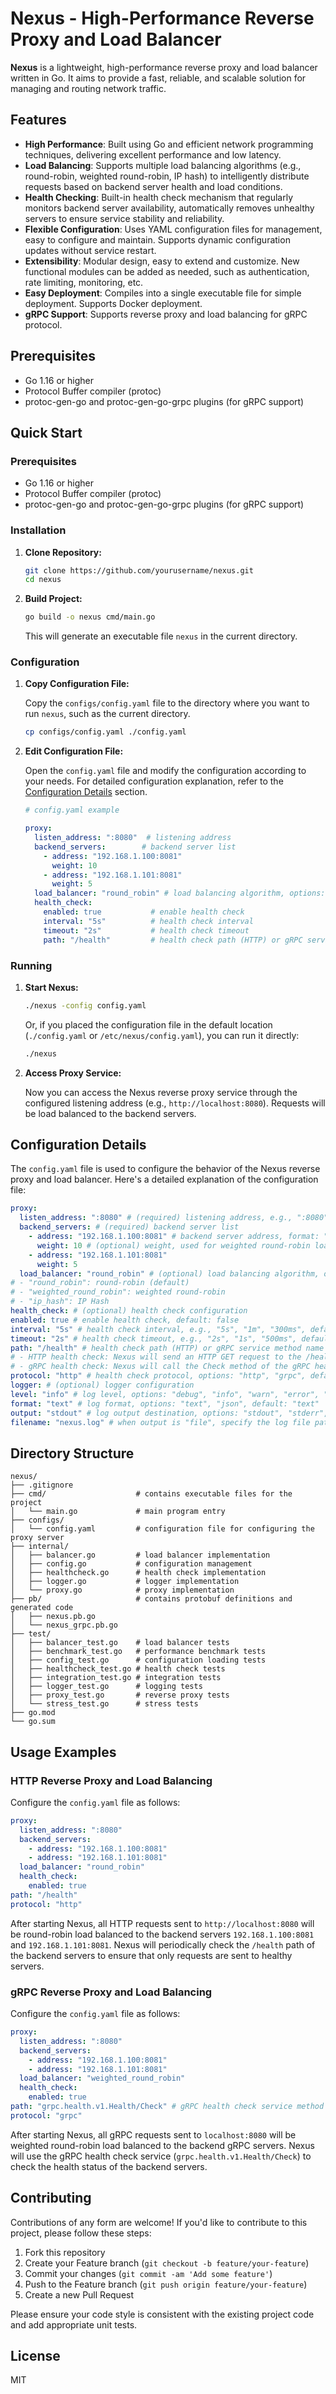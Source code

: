 # Nexus - High-Performance Reverse Proxy and Load Balancer

**Nexus** is a lightweight, high-performance reverse proxy and load balancer written in Go. It aims to provide a fast, reliable, and scalable solution for managing and routing network traffic.

## Features

* **High Performance**: Built using Go and efficient network programming techniques, delivering excellent performance and low latency.
* **Load Balancing**: Supports multiple load balancing algorithms (e.g., round-robin, weighted round-robin, IP hash) to intelligently distribute requests based on backend server health and load conditions.
* **Health Checking**: Built-in health check mechanism that regularly monitors backend server availability, automatically removes unhealthy servers to ensure service stability and reliability.
* **Flexible Configuration**: Uses YAML configuration files for management, easy to configure and maintain. Supports dynamic configuration updates without service restart.
* **Extensibility**: Modular design, easy to extend and customize. New functional modules can be added as needed, such as authentication, rate limiting, monitoring, etc.
* **Easy Deployment**: Compiles into a single executable file for simple deployment. Supports Docker deployment.
* **gRPC Support**: Supports reverse proxy and load balancing for gRPC protocol.

## Prerequisites

* Go 1.16 or higher
* Protocol Buffer compiler (protoc)
* protoc-gen-go and protoc-gen-go-grpc plugins (for gRPC support)

## Quick Start

### Prerequisites

* Go 1.16 or higher
* Protocol Buffer compiler (protoc)
* protoc-gen-go and protoc-gen-go-grpc plugins (for gRPC support)

### Installation

1. **Clone Repository:**

    ```bash
    git clone https://github.com/yourusername/nexus.git
    cd nexus
    ```

2. **Build Project:**

    ```bash
    go build -o nexus cmd/main.go
    ```

    This will generate an executable file `nexus` in the current directory.

### Configuration

1. **Copy Configuration File:**

    Copy the `configs/config.yaml` file to the directory where you want to run `nexus`, such as the current directory.

    ```bash
    cp configs/config.yaml ./config.yaml
    ```

2. **Edit Configuration File:**

    Open the `config.yaml` file and modify the configuration according to your needs. For detailed configuration explanation, refer to the [Configuration Details](#configuration-details) section.

    ```yaml
    # config.yaml example

    proxy:
      listen_address: ":8080"  # listening address
      backend_servers:        # backend server list
        - address: "192.168.1.100:8081"
          weight: 10
        - address: "192.168.1.101:8081"
          weight: 5
      load_balancer: "round_robin" # load balancing algorithm, options: round_robin, weighted_round_robin, ip_hash
      health_check:
        enabled: true           # enable health check
        interval: "5s"          # health check interval
        timeout: "2s"           # health check timeout
        path: "/health"         # health check path (HTTP) or gRPC service method name (gRPC)
    ```

### Running

1. **Start Nexus:**

    ```bash
    ./nexus -config config.yaml
    ```

    Or, if you placed the configuration file in the default location (`./config.yaml` or `/etc/nexus/config.yaml`), you can run it directly:

    ```bash
    ./nexus
    ```

2. **Access Proxy Service:**

    Now you can access the Nexus reverse proxy service through the configured listening address (e.g., `http://localhost:8080`). Requests will be load balanced to the backend servers.

## Configuration Details

The `config.yaml` file is used to configure the behavior of the Nexus reverse proxy and load balancer. Here's a detailed explanation of the configuration file:

```yaml
proxy:
  listen_address: ":8080" # (required) listening address, e.g., ":8080", "0.0.0.0:80", "[::]:8080"
  backend_servers: # (required) backend server list
    - address: "192.168.1.100:8081" # backend server address, format: "host:port"
      weight: 10 # (optional) weight, used for weighted round-robin load balancing, default: 1
    - address: "192.168.1.101:8081"
      weight: 5
  load_balancer: "round_robin" # (optional) load balancing algorithm, options:
# - "round_robin": round-robin (default)
# - "weighted_round_robin": weighted round-robin
# - "ip_hash": IP Hash
health_check: # (optional) health check configuration
enabled: true # enable health check, default: false
interval: "5s" # health check interval, e.g., "5s", "1m", "300ms", default: "5s"
timeout: "2s" # health check timeout, e.g., "2s", "1s", "500ms", default: "2s"
path: "/health" # health check path (HTTP) or gRPC service method name (gRPC), default: "/health"
# - HTTP health check: Nexus will send an HTTP GET request to the /health path of the backend server.
# - gRPC health check: Nexus will call the Check method of the gRPC health check service, with the method name specified by the path.
protocol: "http" # health check protocol, options: "http", "grpc", default: "http"
logger: # (optional) logger configuration
level: "info" # log level, options: "debug", "info", "warn", "error", "fatal", default: "info"
format: "text" # log format, options: "text", "json", default: "text"
output: "stdout" # log output destination, options: "stdout", "stderr", "file", default: "stdout"
filename: "nexus.log" # when output is "file", specify the log file path, default: "nexus.log" (only effective when output is "file")
```

## Directory Structure

```
nexus/
├── .gitignore
├── cmd/                    # contains executable files for the project
│   └── main.go             # main program entry
├── configs/
│   └── config.yaml         # configuration file for configuring the proxy server
├── internal/
│   ├── balancer.go         # load balancer implementation
│   ├── config.go           # configuration management
│   ├── healthcheck.go      # health check implementation
│   ├── logger.go           # logger implementation
│   └── proxy.go            # proxy implementation
├── pb/                     # contains protobuf definitions and generated code
│   ├── nexus.pb.go
│   └── nexus_grpc.pb.go
├── test/
│   ├── balancer_test.go    # load balancer tests
│   ├── benchmark_test.go   # performance benchmark tests
│   ├── config_test.go      # configuration loading tests
│   ├── healthcheck_test.go # health check tests
│   ├── integration_test.go # integration tests
│   ├── logger_test.go      # logging tests
│   ├── proxy_test.go       # reverse proxy tests
│   └── stress_test.go      # stress tests
├── go.mod
└── go.sum
```

## Usage Examples

### HTTP Reverse Proxy and Load Balancing

Configure the `config.yaml` file as follows:
```yml
proxy:
  listen_address: ":8080"
  backend_servers:
    - address: "192.168.1.100:8081"
    - address: "192.168.1.101:8081"
  load_balancer: "round_robin"
  health_check:
    enabled: true
path: "/health"
protocol: "http"
```

After starting Nexus, all HTTP requests sent to `http://localhost:8080` will be round-robin load balanced to the backend servers `192.168.1.100:8081` and `192.168.1.101:8081`. Nexus will periodically check the `/health` path of the backend servers to ensure that only requests are sent to healthy servers.

### gRPC Reverse Proxy and Load Balancing

Configure the `config.yaml` file as follows:
```yaml
proxy:
  listen_address: ":8080"
  backend_servers:
    - address: "192.168.1.100:8081"
    - address: "192.168.1.101:8081"
  load_balancer: "weighted_round_robin"
  health_check:
    enabled: true
path: "grpc.health.v1.Health/Check" # gRPC health check service method name
protocol: "grpc"
```

After starting Nexus, all gRPC requests sent to `localhost:8080` will be weighted round-robin load balanced to the backend gRPC servers. Nexus will use the gRPC health check service (`grpc.health.v1.Health/Check`) to check the health status of the backend servers.

## Contributing

Contributions of any form are welcome! If you'd like to contribute to this project, please follow these steps:

1. Fork this repository
2. Create your Feature branch (`git checkout -b feature/your-feature`)
3. Commit your changes (`git commit -am 'Add some feature'`)
4. Push to the Feature branch (`git push origin feature/your-feature`)
5. Create a new Pull Request

Please ensure your code style is consistent with the existing project code and add appropriate unit tests.

## License

MIT

